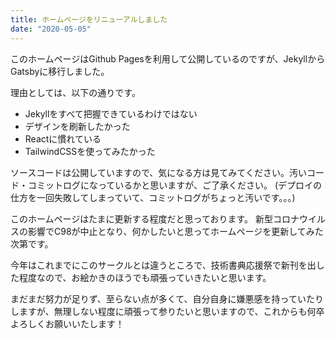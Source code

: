 ```yaml
---
title: ホームページをリニューアルしました
date: "2020-05-05"
---
```

このホームページはGithub Pagesを利用して公開しているのですが、JekyllからGatsbyに移行しました。

理由としては、以下の通りです。
- Jekyllをすべて把握できているわけではない
- デザインを刷新したかった
- Reactに慣れている
- TailwindCSSを使ってみたかった

ソースコードは公開していますので、気になる方は見てみてください。汚いコード・コミットログになっているかと思いますが、ご了承ください。
(デプロイの仕方を一回失敗してしまっていて、コミットログがちょっと汚いです。。。)

このホームページはたまに更新する程度だと思っております。
新型コロナウイルスの影響でC98が中止となり、何かしたいと思ってホームページを更新してみた次第です。

今年はこれまでにこのサークルとは違うところで、技術書典応援祭で新刊を出した程度なので、お絵かきのほうでも頑張っていきたいと思います。

まだまだ努力が足りず、至らない点が多くて、自分自身に嫌悪感を持っていたりしますが、無理しない程度に頑張って参りたいと思いますので、これからも何卒よろしくお願いいたします！
